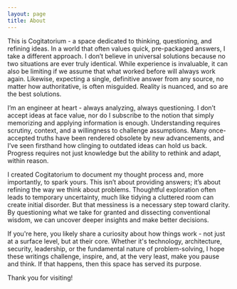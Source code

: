 ```yaml
---
layout: page
title: About
---
```


This is Cogitatorium - a space dedicated to thinking, questioning, and refining ideas. In a world that often values quick, pre-packaged answers, I take a different approach. I don’t believe in universal solutions because no two situations are ever truly identical. While experience is invaluable, it can also be limiting if we assume that what worked before will always work again. Likewise, expecting a single, definitive answer from any source, no matter how authoritative, is often misguided. Reality is nuanced, and so are the best solutions.

I’m an engineer at heart - always analyzing, always questioning. I don’t accept ideas at face value, nor do I subscribe to the notion that simply memorizing and applying information is enough. Understanding requires scrutiny, context, and a willingness to challenge assumptions. Many once-accepted truths have been rendered obsolete by new advancements, and I’ve seen firsthand how clinging to outdated ideas can hold us back. Progress requires not just knowledge but the ability to rethink and adapt, within reason.

I created Cogitatorium to document my thought process and, more importantly, to spark yours. This isn’t about providing answers; it’s about refining the way we think about problems. Thoughtful exploration often leads to temporary uncertainty, much like tidying a cluttered room can create initial disorder. But that messiness is a necessary step toward clarity. By questioning what we take for granted and dissecting conventional wisdom, we can uncover deeper insights and make better decisions.

If you're here, you likely share a curiosity about how things work - not just at a surface level, but at their core. Whether it's technology, architecture, security, leadership, or the fundamental nature of problem-solving, I hope these writings challenge, inspire, and, at the very least, make you pause and think. If that happens, then this space has served its purpose.

Thank you for visiting!